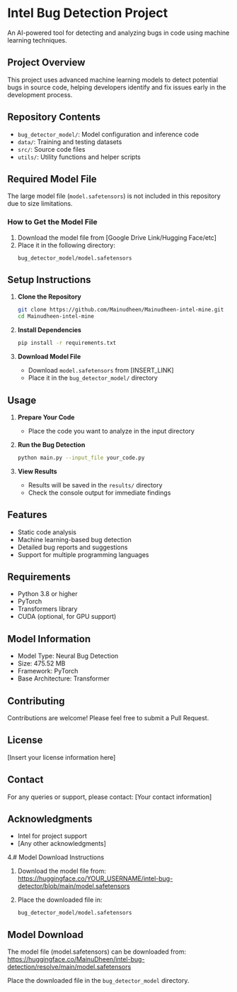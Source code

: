 # Intel Bug Detection Project

An AI-powered tool for detecting and analyzing bugs in code using machine learning techniques.

## Project Overview
This project uses advanced machine learning models to detect potential bugs in source code, helping developers identify and fix issues early in the development process.

## Repository Contents
- `bug_detector_model/`: Model configuration and inference code
- `data/`: Training and testing datasets
- `src/`: Source code files
- `utils/`: Utility functions and helper scripts

## Required Model File
The large model file (`model.safetensors`) is not included in this repository due to size limitations. 

### How to Get the Model File
1. Download the model file from [Google Drive Link/Hugging Face/etc]
2. Place it in the following directory:
   ```
   bug_detector_model/model.safetensors
   ```

## Setup Instructions

1. **Clone the Repository**
   ```bash
   git clone https://github.com/Mainudheen/Mainudheen-intel-mine.git
   cd Mainudheen-intel-mine
   ```

2. **Install Dependencies**
   ```bash
   pip install -r requirements.txt
   ```

3. **Download Model File**
   - Download `model.safetensors` from [INSERT_LINK]
   - Place it in the `bug_detector_model/` directory

## Usage

1. **Prepare Your Code**
   - Place the code you want to analyze in the input directory

2. **Run the Bug Detection**
   ```bash
   python main.py --input_file your_code.py
   ```

3. **View Results**
   - Results will be saved in the `results/` directory
   - Check the console output for immediate findings

## Features
- Static code analysis
- Machine learning-based bug detection
- Detailed bug reports and suggestions
- Support for multiple programming languages

## Requirements
- Python 3.8 or higher
- PyTorch
- Transformers library
- CUDA (optional, for GPU support)

## Model Information
- Model Type: Neural Bug Detection
- Size: 475.52 MB
- Framework: PyTorch
- Base Architecture: Transformer

## Contributing
Contributions are welcome! Please feel free to submit a Pull Request.

## License
[Insert your license information here]

## Contact
For any queries or support, please contact:
[Your contact information]

## Acknowledgments
- Intel for project support
- [Any other acknowledgments]

4.# Model Download Instructions

1. Download the model file from: https://huggingface.co/YOUR_USERNAME/intel-bug-detector/blob/main/model.safetensors

2. Place the downloaded file in:
   ```
   bug_detector_model/model.safetensors
   ```
## Model Download
The model file (model.safetensors) can be downloaded from:
https://huggingface.co/MainuDheen/intel-bug-detection/resolve/main/model.safetensors

Place the downloaded file in the `bug_detector_model` directory.
